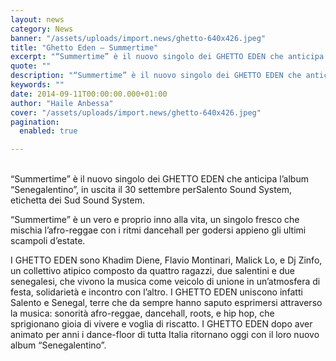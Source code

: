 ```yaml
---
layout: news
category: News
banner: "/assets/uploads/import.news/ghetto-640x426.jpeg"
title: "Ghetto Eden – Summertime"
excerpt: "“Summertime” è il nuovo singolo dei GHETTO EDEN che anticipa l’album “Senegalentino”, in uscita il 30 settembre perSalento Sound System, etichetta dei Sud Sound System. “Summertime” è un vero e proprio inno alla vita, un singolo fresco che mischia l’afro-reggae con i ritmi dancehall per godersi appieno gli ultimi scampoli d’estate. I GHETTO EDEN sono [&hellip"
quote: ""
description: "“Summertime” è il nuovo singolo dei GHETTO EDEN che anticipa l’album “Senegalentino”, in uscita il 30 settembre perSalento Sound System, etichetta dei Sud Sound System. “Summertime” è un vero e proprio inno alla vita, un singolo fresco che mischia l’afro-reggae con i ritmi dancehall per godersi appieno gli ultimi scampoli d’estate. I GHETTO EDEN sono [&hellip"
keywords: ""
date: 2014-09-11T00:00:00.000+01:00
author: "Haile Anbessa"
cover: "/assets/uploads/import.news/ghetto-640x426.jpeg"
pagination:
  enabled: true

---
```


[](https://hotmc.com/wp-content/uploads/2014/09/ghetto.jpeg)  
“Summertime” è il nuovo singolo dei GHETTO EDEN che anticipa l’album “Senegalentino”, in uscita il 30 settembre perSalento Sound System, etichetta dei Sud Sound System.

“Summertime” è un vero e proprio inno alla vita, un singolo fresco che mischia l’afro-reggae con i ritmi dancehall per godersi appieno gli ultimi scampoli d’estate.

I GHETTO EDEN sono Khadim Diene, Flavio Montinari, Malick Lo, e Dj Zinfo, un collettivo atipico composto da quattro ragazzi, due salentini e due senegalesi, che vivono la musica come veicolo di unione in un’atmosfera di festa, solidarietà e incontro con l’altro. I GHETTO EDEN uniscono infatti Salento e Senegal, terre che da sempre hanno saputo esprimersi attraverso la musica: sonorità afro-reggae, dancehall, roots, e hip hop, che sprigionano gioia di vivere e voglia di riscatto. I GHETTO EDEN dopo aver animato per anni i dance-floor di tutta Italia ritornano oggi con il loro nuovo album “Senegalentino”.